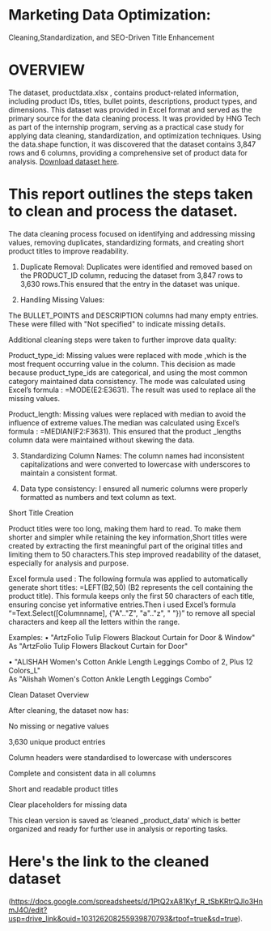 # Marketing Data Optimization:
Cleaning,Standardization, and SEO-Driven Title
Enhancement
# OVERVIEW
The dataset, productdata.xlsx , contains product-related information, including product IDs, titles, bullet points, descriptions,
product types, and dimensions. This dataset was provided in Excel format and served as the primary source for the data
cleaning process. It was provided by HNG Tech as part of the internship program, serving as a practical case study for
applying data cleaning, standardization, and optimization techniques.
Using the data.shape function, it was discovered that the dataset contains 3,847 rows and 6 columns, providing a
comprehensive set of product data for analysis.
[Download dataset here](https://docs.google.com/spreadsheets/d/18p4cUhyvUpRzpaq2fzCj1EmKcZyk9PmG/edit?usp=drive_link&ouid=103126208255939870793&rtpof=true&sd=true).
# This report outlines the steps taken to clean and process the dataset.

The data cleaning process focused on identifying and addressing missing values, removing duplicates, standardizing formats, and creating short product titles to improve readability.

1. Duplicate Removal:
 Duplicates were identified and removed based on the PRODUCT_ID column, reducing the dataset from 3,847 rows to 3,630 rows.This ensured that the entry in the dataset was unique.

2. Handling Missing Values:

 The BULLET_POINTS and DESCRIPTION columns had many empty entries. These were filled with "Not specified" to indicate missing details.

Additional cleaning steps were taken to further improve data quality:

Product_type_id: Missing values were replaced with mode ,which is the most frequent occurring value in the column. This decision as made because product_type_ids are categorical, and using the most common category maintained data consistency. The mode was calculated using  Excel’s formula : =MODE(E2:E3631). The result was used to replace all the missing values.

Product_length: Missing values were replaced with median to avoid the influence of extreme values.The median was calculated using Excel’s formula : =MEDIAN(F2:F3631). This ensured that the product _lengths column data were maintained without skewing the data.

3. Standardizing Column Names:
The column names had inconsistent capitalizations and were converted to lowercase with underscores to maintain a consistent format.

4. Data type consistency:
 I ensured all numeric columns were properly formatted as numbers and text column as text.


Short Title Creation 

Product titles were too long, making them hard to read. To make them shorter and simpler while retaining the key information,Short titles were created by extracting the first meaningful part of the original titles and  limiting them to 50 characters.This step improved readability of the dataset, especially for analysis and purpose. 

Excel formula used :
The following formula was applied to automatically generate short titles: =LEFT(B2,50)
(B2 represents the cell containing the product title). This formula keeps only the first 50 characters of each title, ensuring concise yet informative entries.Then i used Excel’s formula “=Text.Select([Columnname], {"A".."Z", "a".."z", " "})” to remove all special characters and keep all the letters within the range.
 
Examples:
• "ArtzFolio Tulip Flowers Blackout Curtain for Door & Window" 
As
 "ArtzFolio Tulip Flowers Blackout Curtain for Door"

• "ALISHAH Women's Cotton Ankle Length Leggings Combo of 2, Plus 12 Colors_L"  
As 
"Alishah Women's Cotton Ankle Length Leggings Combo”



Clean Dataset Overview

After cleaning, the dataset now has:

No missing or negative values

3,630 unique product entries

Column headers were standardised to lowercase with underscores

Complete and consistent data in all columns

Short and readable product titles

Clear placeholders for missing data


This clean version is saved as ’cleaned _product_data’ which is better organized and ready for further use in analysis or reporting tasks.
# Here's the link to the cleaned dataset 
(https://docs.google.com/spreadsheets/d/1PtQ2xA81Kyf_R_tSbKRtrQJlo3HnmJ4O/edit?usp=drive_link&ouid=103126208255939870793&rtpof=true&sd=true).
